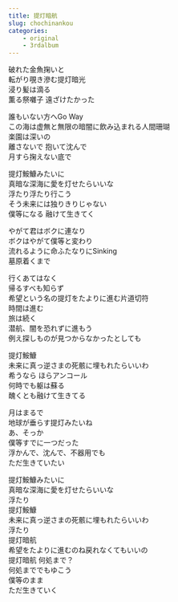 ```yaml
---
title: 提灯暗航
slug: chochinankou 
categories:
    - original
    - 3rdalbum
---
```


破れた金魚掬いと  
転がり覗き滲む提灯暗光  
浸り髪は滴る  
薫る祭囃子 遠ざけたかった  

誰もいない方へGo Way  
この海は虚無と無限の暗闇に飲み込まれる人間珊瑚  
楽園は深いの  
離さないで 抱いて沈んで  
月すら掬えない底で  

提灯鮟鱇みたいに  
真暗な深海に愛を灯せたらいいな  
浮たり浮たり行こう  
そう未来には独りきりじゃない  
僕等になる 融けて生きてく  

やがて君はボクに連なり  
ボクはやがて僕等と変わり  
流れるように命ふたなりにSinking  
墓原着くまで  

行くあてはなく  
帰るすべも知らず  
希望という名の提灯をたよりに進む片道切符  
時間は進む  
旅は続く  
潜航、闇を恐れずに進もう  
例え探しものが見つからなかったとしても  

提灯鮟鱇  
未来に真っ逆さまの死骸に埋もれたらいいわ  
希うなら ほらアンコール  
何時でも躯は蘇る  
醜くとも融けて生きてる  

月はまるで  
地球が垂らす提灯みたいね  
あ、そっか  
僕等すでに一つだった  
浮かんで、沈んで、不器用でも  
ただ生きていたい  

提灯鮟鱇みたいに  
真暗な深海に愛を灯せたらいいな  
浮たり  
提灯鮟鱇  
未来に真っ逆さまの死骸に埋もれたらいいわ  
浮たり  
提灯暗航  
希望をたよりに進むのね戻れなくてもいいの  
提灯暗航 何処まで？  
何処まででもゆこう  
僕等のまま  
ただ生きていく  